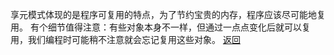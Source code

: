 享元模式体现的是程序可复用的特点，为了节约宝贵的内存，程序应该尽可能地复用。
有个细节值得注意：有些对象本身不一样，但通过一点点变化后就可以复用，我们编程时可能稍不注意就会忘记复用这些对象。
[返回](结构型模式/readme.md)